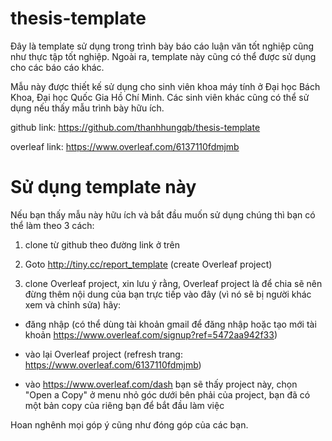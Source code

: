# thesis-template

Đây là template sử dụng trong trình bày báo cáo luận văn tốt nghiệp cũng như thực tập tốt nghiệp. Ngoài ra, template này cũng có thể được sử dụng cho các báo cáo khác.

Mẫu này được thiết kế sử dụng cho sinh viên khoa máy tính ở Đại học Bách Khoa, Đại học Quốc Gia Hồ Chí Minh. Các sinh viên khác cũng có thể sử dụng nếu thấy mẫu trình bày hữu ích.

github link: https://github.com/thanhhungqb/thesis-template

overleaf link: https://www.overleaf.com/6137110fdmjmb

# Sử dụng template này
Nếu bạn thấy mẫu này hữu ích và bắt đầu muốn sử dụng chúng thì bạn có thể làm theo 3 cách:

1) clone từ github theo đường link ở trên

2) Goto http://tiny.cc/report_template (create Overleaf project)

3) clone Overleaf project, xin lưu ý rằng, Overleaf project là để chia sẽ nên đừng thêm nội dung của bạn trực tiếp vào đây (vì nó sẽ bị người khác xem và chỉnh sửa) hãy:

- đăng nhập (có thể dùng tài khoản gmail để đăng nhập hoặc tạo mới tài khoản https://www.overleaf.com/signup?ref=5472aa942f33)

- vào lại Overleaf project (refresh trang: https://www.overleaf.com/6137110fdmjmb)

- vào https://www.overleaf.com/dash bạn sẽ thấy project này, chọn "Open a Copy" ở menu nhỏ góc dưới bên phải của project, bạn đã có một bản copy của riêng bạn để bắt đầu làm việc


Hoan nghênh mọi góp ý cũng như đóng góp của các bạn.

